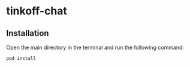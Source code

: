 # tinkoff-chat

## Installation

Open the main directory in the terminal and run the following command:

```
pod install
```
